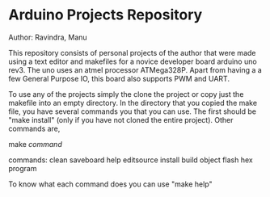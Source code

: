 # Arduino Projects Repository
Author: Ravindra, Manu

This repository consists of personal projects of the author that were made
using a text editor and makefiles for a novice developer board
arduino uno rev3. The uno uses an atmel processor ATMega328P. Apart from
having a a few General Purpose IO, this board also supports PWM and UART.

To use any of the projects simply the clone the project or copy just
the makefile into an empty directory. In the directory that you copied the make file, 
you have several commands you that you can use. The first should be "make install" 
(only if you have not cloned the entire project). Other commands are,

make *command*

commands: clean saveboard help editsource install build object flash hex program

To know what each command does you can use "make help"
